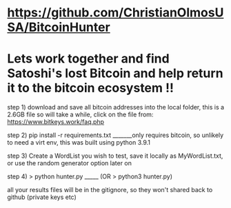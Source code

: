 # https://github.com/ChristianOlmosUSA/BitcoinHunter
 
# Lets work together and find Satoshi's lost Bitcoin and help return it to the bitcoin ecosystem !!

step 1) download and save all bitcoin addresses into the local folder, this is a 2.6GB file so will take a while, click on the file from:
https://www.bitkeys.work/faq.php 

step 2) pip install -r requirements.txt _______only requires bitcoin, so unlikely to need a virt env, this was built using python 3.9.1

step 3) Create a WordList you wish to test, save it locally as MyWordList.txt, or use the random generator option later on

step 4) > python hunter.py  _____ (OR > python3 hunter.py)

all your results files will be in the gitignore, so they won't shared back to github (private keys etc)
